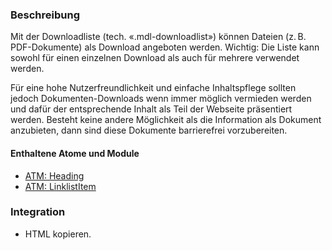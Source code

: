 ### Beschreibung
<p>Mit der Downloadliste (tech. «.mdl-downloadlist») können Dateien (z.&#8239B. PDF-Dokumente) als Download angeboten werden. Wichtig: Die Liste kann sowohl für einen einzelnen Download als auch für mehrere verwendet werden.</p> 

Für eine hohe Nutzerfreundlichkeit und einfache Inhaltspflege sollten jedoch Dokumenten-Downloads wenn immer möglich vermieden werden und dafür der entsprechende Inhalt als Teil der Webseite präsentiert werden. Besteht keine andere Möglichkeit als die Information als Dokument anzubieten, dann sind diese Dokumente barrierefrei vorzubereiten.

#### Enthaltene Atome und Module
* <a href="../../atoms/headings/headings.html">ATM: Heading</a> 
* <a href="../../atoms/linklist_item/linklist_item.html">ATM: LinklistItem</a>


### Integration

* HTML kopieren.
